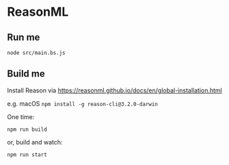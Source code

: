 # ReasonML

## Run me

`node src/main.bs.js`

## Build me

Install Reason via https://reasonml.github.io/docs/en/global-installation.html

e.g. macOS `npm install -g reason-cli@3.2.0-darwin`

One time:

```
npm run build
```

or, build and watch:

```
npm run start
```


